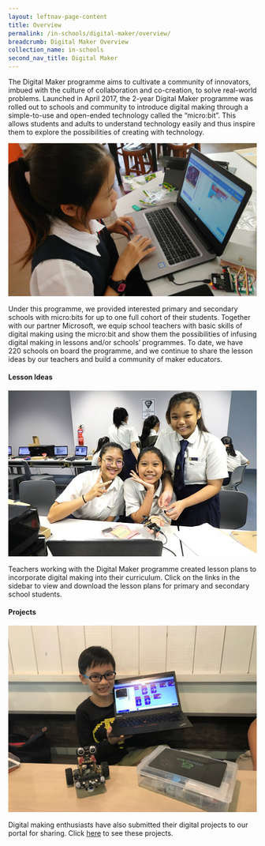 ```yaml
---
layout: leftnav-page-content
title: Overview
permalink: /in-schools/digital-maker/overview/
breadcrumb: Digital Maker Overview
collection_name: in-schools
second_nav_title: Digital Maker
---
```


The Digital Maker programme aims to cultivate a community of innovators, imbued with the culture of collaboration and co-creation, to solve real-world problems. 
Launched in April 2017, the 2-year Digital Maker programme was rolled out to schools and community to introduce digital making through a simple-to-use and open-ended technology called the “micro:bit”. This allows students and adults to understand technology easily and thus inspire them to explore the possibilities of creating with technology. 
 

![digital maker overview image](/images/in-schools/digital-maker/overview/digital-maker-overview4.jpg)

Under this programme, we provided interested primary and secondary schools with micro:bits for up to one full cohort of their students. Together with our partner Microsoft, we equip school teachers with basic skills of digital making using the micro:bit and show them the possibilities of infusing digital making in lessons and/or schools’ programmes.  To date, we have 220 schools on board the programme, and we continue to share the lesson ideas by our teachers and build a community of maker educators.

#### Lesson Ideas

![diigtal maker overview image 2](images/in-schools/digital-maker/overview/digital-maker-overview2.jpg)

Teachers working with the Digital Maker programme created lesson plans to incorporate digital making into their curriculum. Click on the links in the sidebar to view and download the lesson plans for primary and secondary school students.


#### Projects

![digital maker overview image 3](/images/in-schools/digital-maker/overview/digital-maker-overview3.JPG)

Digital making enthusiasts have also submitted their digital projects to our portal for sharing. Click [here](/in-schools/digital-maker/projects/) to see these projects. 


